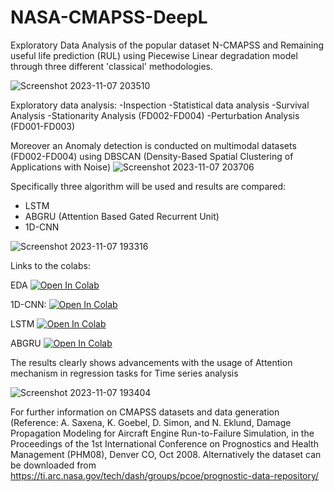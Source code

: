 # NASA-CMAPSS-DeepL
Exploratory Data Analysis of the popular dataset N-CMAPSS and Remaining useful life prediction (RUL) using Piecewise Linear degradation model through three different 'classical' methodologies.

![Screenshot 2023-11-07 203510](https://github.com/Al-Moccardi/NASA-CMAPSS-DeepL/assets/150179413/57d696d8-e948-4b35-9b51-3cb90c2070fd)

Exploratory data analysis:
-Inspection
-Statistical data analysis
-Survival Analysis
-Stationarity Analysis (FD002-FD004)
-Perturbation Analysis (FD001-FD003)

Moreover an Anomaly detection is conducted on multimodal datasets (FD002-FD004) using DBSCAN (Density-Based Spatial Clustering of Applications with Noise) 
![Screenshot 2023-11-07 203706](https://github.com/Al-Moccardi/NASA-CMAPSS-DeepL/assets/150179413/ecd8609f-6b61-4ae0-b11b-bb02fed78044)


Specifically three algorithm will be used and results are compared:

- LSTM
- ABGRU (Attention Based Gated Recurrent Unit)
- 1D-CNN


![Screenshot 2023-11-07 193316](https://github.com/Al-Moccardi/NASA-CMAPSS-DeepL/assets/150179413/09d8d558-4166-450d-9d95-5b4068398ab6)

Links to the colabs: 


EDA
[![Open In Colab](https://colab.research.google.com/assets/colab-badge.svg)](https://colab.research.google.com/drive/1Dsk2yj3YxytGyOUYRkwsJZfev2POU46W)

1D-CNN:
[![Open In Colab](https://colab.research.google.com/assets/colab-badge.svg)](https://colab.research.google.com/drive/1Dsk2yj3YxytGyOUYRkwsJZfev2POU46W)

LSTM
[![Open In Colab](https://colab.research.google.com/assets/colab-badge.svg)](https://colab.research.google.com/drive/1Dsk2yj3YxytGyOUYRkwsJZfev2POU46W)

ABGRU
[![Open In Colab](https://colab.research.google.com/assets/colab-badge.svg)](https://colab.research.google.com/drive/1Dsk2yj3YxytGyOUYRkwsJZfev2POU46W)

The results clearly shows advancements with the usage of Attention mechanism in regression tasks for Time series analysis

![Screenshot 2023-11-07 193404](https://github.com/Al-Moccardi/NASA-CMAPSS-DeepL/assets/150179413/ab8d626a-1903-4f41-b446-d76cdc7069ec)

For further information on CMAPSS datasets and data generation (Reference: A. Saxena, K. Goebel, D. Simon, and N. Eklund, Damage Propagation Modeling for Aircraft Engine Run-to-Failure Simulation, in the Proceedings of the 1st International Conference on Prognostics and Health Management (PHM08), Denver CO, Oct 2008.
Alternatively the dataset can be downloaded from https://ti.arc.nasa.gov/tech/dash/groups/pcoe/prognostic-data-repository/
